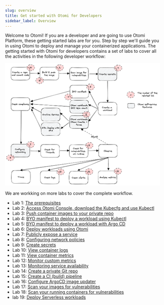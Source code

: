 ```yaml
---
slug: overview
title: Get started with Otomi for Developers
sidebar_label: Overview
---
```


Welcome to Otomi! If you are a developer and are going to use Otomi Platform, these getting started labs are for you. Step by step we'll guide you in using Otomi to deploy and manage your containerized applications. The getting started with Otomi for developers contains a set of labs to cover all the activities in the following developer workflow:

![dev-workflow](../../img/dev-workflow.png)

We are workking on more labs to cover the complete workflow.


- Lab 1: [The prerequisites](lab-1)
- Lab 2: [Access Otomi Console, download the Kubecfg and use Kubectl](lab-2)
- Lab 3: [Push container images to your private repo](lab-3)
- Lab 4: [BYO manifest to deploy a workload using Kubectl](lab-4)
- Lab 5: [BYO manifest to deploy a workload with Argo CD](lab-5)
- Lab 6: [Deploy workloads using Otomi](lab-6)
- Lab 7: [Publicly expose a service](lab-7)
- Lab 8: [Configuring network policies](lab-8)
- Lab 9: [Create secrets](lab-9)
- Lab 10: [View container logs](lab-10)
- Lab 11: [View container metrics](lab-11)
- Lab 12: [Monitor custom metrics](lab-12)
- Lab 13: [Monitoring service availability](lab-13)
- Lab 14: [Create a private Git repo](lab-14)
- Lab 15: [Create a CI (build) pipeline](lab-15)
- Lab 16: [Configure ArgoCD image updater](lab-16)
- Lab 17: [Scan your images for vulnerabilities](lab-17)
- Lab 18: [Scan your running containers for vulnerabilities](lab-18)
- lab 19: [Deploy Serverless workloads](lab-19)
